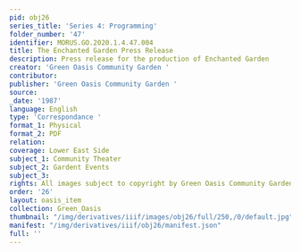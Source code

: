 ```yaml
---
pid: obj26
series_title: 'Series 4: Programming'
folder_number: '47'
identifier: MORUS.GO.2020.1.4.47.004
title: The Enchanted Garden Press Release
description: Press release for the production of Enchanted Garden
creator: 'Green Oasis Community Garden '
contributor:
publisher: 'Green Oasis Community Garden '
source:
_date: '1987'
language: English
type: 'Correspondance '
format_1: Physical
format_2: PDF
relation:
coverage: Lower East Side
subject_1: Community Theater
subject_2: Gardent Events
subject_3:
rights: All images subject to copyright by Green Oasis Community Garden, Inc.
order: '26'
layout: oasis_item
collection: Green_Oasis
thumbnail: "/img/derivatives/iiif/images/obj26/full/250,/0/default.jpg"
manifest: "/img/derivatives/iiif/obj26/manifest.json"
full: ''
---
```

